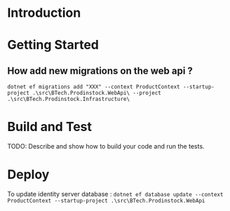 # Introduction 

# Getting Started
## How add new migrations on the web api ?
``dotnet ef migrations add "XXX" --context ProductContext --startup-project .\src\BTech.Prodinstock.WebApi\ --project .\src\BTech.Prodinstock.Infrastructure\``

# Build and Test
TODO: Describe and show how to build your code and run the tests. 

# Deploy
To update identity server database :
``dotnet ef database update --context ProductContext --startup-project .\src\BTech.Prodinstock.WebApi``

